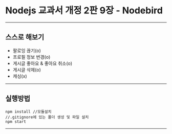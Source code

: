 Nodejs 교과서 개정 2판 9장 - Nodebird
=====================================
***
## 스스로 해보기
* 팔로잉 끊기(o)
* 프로필 정보 번경(o)
* 게시글 좋아요 & 좋아요 취소(o)
* 게시글 삭제(o)
* 캐싱(x)
***
## 실행방법
```
npm install //모듈설치
//.gitignore에 있는 폴더 생성 및 파일 설치
npm start
```
***


